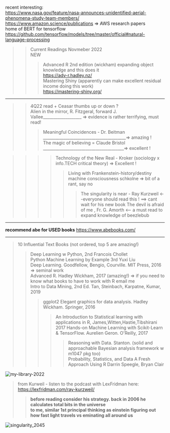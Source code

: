 recent interesting:  
https://www.nasa.gov/feature/nasa-announces-unidentified-aerial-phenomena-study-team-members/  
https://www.amazon.science/publications       => AWS research papers  
home of BERT for tensorflow  
https://github.com/tensorflow/models/tree/master/official#natural-language-processing  

>>Current Readings Novmeber 2022  
>>NEW  
>>> Advanced R 2nd edition (wickham) expanding object knowledge and this does it  
>>> https://adv-r.hadley.nz/  
>>> Mastering Shiny (apparently can make excellent residual income doing this work)  
>>> https://mastering-shiny.org/  
-------------

>> 4Q22 read + Ceasar thumbs up or down ?  
>> Alien in the mirror, R. Fitzgeral, forward J. Vallee___________________ => evidence is rather terrifying, must read!  
>>> Meaningful Coincidences - Dr. Beitman  _________________________________________=> amazing !   
>>> The magic of believing = Claude Bristol ________________________________________=> excellent !  

>>>> Technology of the New Real - Kroker (sociology x info.TECH critical theory) => Excellent !  
>>>>> Living with Frankenstein-history/destiny machine consciousness schkolne   => bit of a rant, say no  
>>>>>> The singularity is near - Ray Kurzweil <--everyone should read this ! ==> cant wait for his new book
>>> The devil is afraid of me , Fr. G. Amorth <-- a must read to expand knowledge of beezlebub  
----------------

**recommend abe for USED books** https://www.abebooks.com/

-----------------
> 10 Influential Text Books (not ordered, top 5 are amazing!)  
>> Deep Learning w Python, 2nd Francois Chollet  
>> Python Machine Learning by Example 3rd Yuxi Liu  
>> Deep Learning. Goodfellow, Bengio, Courville. MIT Press, 2016  => seminal work  
>> Advanced R. Hadley Wickham, 2017 (amazing!)  => if you need to know what books to have to work with R email me  
>> Intro to Data Mining, 2nd Ed. Tan, Steinbach, Karpatne, Kumar, 2019  
>>> ggplot2 Elegant graphics for data analysis. Hadley Wickham. Springer, 2016    
>>>> An Introduction to Statistical learning with applications in R, James,Witten,Hastie,Tibshirani 2017
>>>> Hands-on Machine Learning with Scikit-Learn & TensorFlow. Aurelien Geron. O'Reilly, 2017 
>>>>> Reasoning with Data. Stanton. (solid and approachable Bayesian analysis framework w m1047 pkg too)  
>>>>> Probability, Statistics, and Data A Fresh Approach Using R  Darrin Speegle, Bryan Clair  

![my-library-2022](https://user-images.githubusercontent.com/59778456/193679900-04ccd057-71b9-4d4b-9a72-f1d85842c3d5.jpg)

>from Kurweil - listen to the podcast with LexFridman here: https://lexfridman.com/ray-kurzweil/
>> **before reading consider his strategy. back in 2006 he calculates total bits in the universe**  
>> **to me, similar 1st principal thinking as einstein figuring out how fast light travels vs eminating all around us**  

![singularity_2045](https://user-images.githubusercontent.com/59778456/199331003-d078b3c8-7ebf-4693-93b4-18857c071630.JPG)
